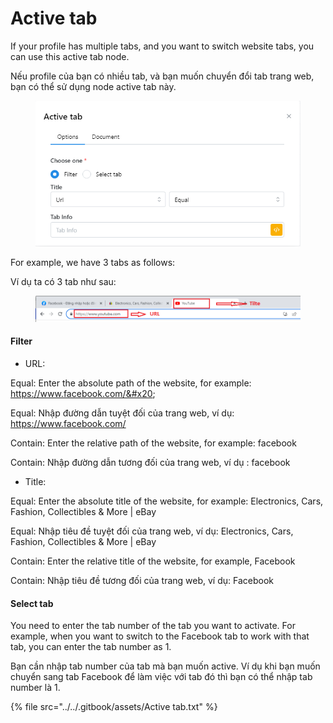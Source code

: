 # Active tab

If your profile has multiple tabs, and you want to switch website tabs, you can use this active tab node.

Nếu profile của bạn có nhiều tab, và bạn muốn chuyển đổi tab trang web, bạn có thể sử dụng node active tab này.

<figure><img src="../../.gitbook/assets/image (52) (1).png" alt=""><figcaption></figcaption></figure>

For example, we have 3 tabs as follows:

Ví dụ ta có 3 tab như sau:

<figure><img src="../../.gitbook/assets/Screenshot_1 (1) (1) (1).png" alt=""><figcaption></figcaption></figure>

#### Filter

* URL:

&#x20;           Equal: Enter the absolute path of the website, for example: https://www.facebook.com/&#x20;

&#x20;           Equal: Nhập đường dẫn tuyệt đối của trang web, ví dụ: https://www.facebook.com/



&#x20;           Contain: Enter the relative path of the website, for example: facebook

&#x20;           Contain: Nhập đường dẫn tương đối của trang web, ví dụ : facebook

* Title:

&#x20;            Equal: Enter the absolute title of the website, for example: Electronics, Cars, Fashion, Collectibles & More | eBay

&#x20;            Equal: Nhập tiêu đề tuyệt đối của trang web, ví dụ: Electronics, Cars, Fashion, Collectibles & More | eBay



&#x20;            Contain: Enter the relative title of the website, for example, Facebook

&#x20;            Contain: Nhập tiêu đề tương đối của trang web, ví dụ: Facebook

#### Select tab&#x20;

You need to enter the tab number of the tab you want to activate. For example, when you want to switch to the Facebook tab to work with that tab, you can enter the tab number as 1.

Bạn cần nhập tab number của tab mà bạn muốn active. Ví dụ khi bạn muốn chuyển sang tab Facebook để làm việc với tab đó thì bạn có thể nhập tab number là 1.

{% file src="../../.gitbook/assets/Active tab.txt" %}
